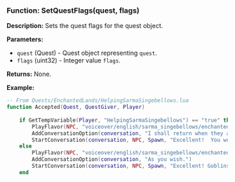 ### Function: SetQuestFlags(quest, flags)

**Description:**
Sets the quest flags for the quest object.

**Parameters:**
- `quest` (Quest) - Quest object representing `quest`.
- `flags` (uint32) - Integer value `flags`.

**Returns:** None.

**Example:**

```lua
-- From Quests/EnchantedLands/HelpingSarmaSingebellows.lua
function Accepted(Quest, QuestGiver, Player)
	
	if GetTempVariable(Player, "HelpingSarmaSingebellows") == "true" then
		PlayFlavor(NPC, "voiceover/english/sarma_singebellows/enchanted/sarma_singebellows002.mp3", "", "", 2943069626, 2445316031, Spawn)
		AddConversationOption(conversation, "I shall return when they are destroyed.")
		StartConversation(conversation, NPC, Spawn, "Excellent!  You worked hard to kill all of those goblins, but we need to make sure they don't regain their foothold.")
	else
		PlayFlavor(NPC, "voiceover/english/sarma_singebellows/enchanted/sarma_singebellows002.mp3", "", "", 2943069626, 2445316031, Spawn)
		AddConversationOption(conversation, "As you wish.")
		StartConversation(conversation, NPC, Spawn, "Excellent! Goblins are tainting the water and withering the trees at a watermill by a nearby lake.  I want you to destroy as many of them as you can!")
	end
```
